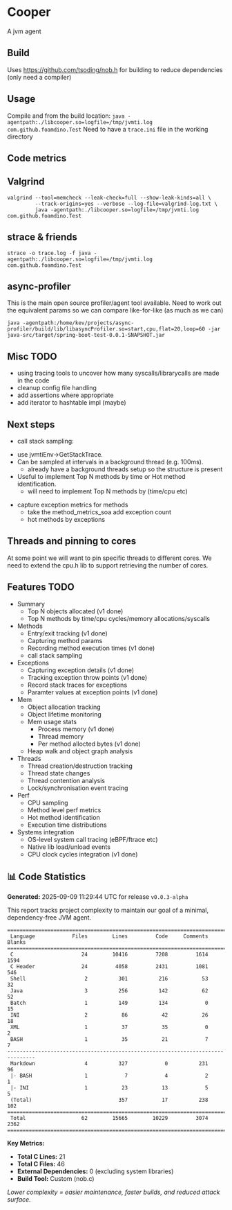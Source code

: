 # Cooper

A jvm agent

## Build

Uses https://github.com/tsoding/nob.h for building to reduce dependencies (only need a compiler)

## Usage

Compile and from the build location:
`java -agentpath:./libcooper.so=logfile=/tmp/jvmti.log com.github.foamdino.Test`
Need to have a `trace.ini` file in the working directory

## Code metrics


## Valgrind

```
valgrind --tool=memcheck --leak-check=full --show-leak-kinds=all \
         --track-origins=yes --verbose --log-file=valgrind-log.txt \
         java -agentpath:./libcooper.so=logfile=/tmp/jvmti.log com.github.foamdino.Test
```

## strace & friends
```
strace -o trace.log -f java -agentpath:./libcooper.so=logfile=/tmp/jvmti.log com.github.foamdino.Test
```

## async-profiler
This is the main open source profiler/agent tool available. Need to work out the equivalent params so we can compare like-for-like (as much as we can)
```
java -agentpath:/home/kev/projects/async-profiler/build/lib/libasyncProfiler.so=start,cpu,flat=20,loop=60 -jar java-src/target/spring-boot-test-0.0.1-SNAPSHOT.jar
```
## Misc TODO

* using tracing tools to uncover how many syscalls/librarycalls are made in the code
* cleanup config file handling
* add assertions where appropriate
* add iterator to hashtable impl (maybe)

## Next steps

* call stack sampling:
- use jvmtiEnv->GetStackTrace.
- Can be sampled at intervals in a background thread (e.g. 100ms).
  - already have a background threads setup so the structure is present
- Useful to implement Top N methods by time or Hot method identification.
  - will need to implement Top N methods by (time/cpu etc)

* capture exception metrics for methods 
  - take the method_metrics_soa add exception count
  - hot methods by exceptions

## Threads and pinning to cores
At some point we will want to pin specific threads to different cores. 
We need to extend the cpu.h lib to support retrieving the number of cores.

## Features TODO

* Summary
  * Top N objects allocated (v1 done)
  * Top N methods by time/cpu cycles/memory allocations/syscalls
* Methods
  * Entry/exit tracking (v1 done)
  * Capturing method params
  * Recording method execution times (v1 done)
  * call stack sampling
* Exceptions
  * Capturing exception details (v1 done)
  * Tracking exception throw points (v1 done)
  * Record stack traces for exceptions
  * Paramter values at exception points (v1 done)
* Mem
  * Object allocation tracking
  * Object lifetime monitoring
  * Mem usage stats
    * Process memory (v1 done)
    * Thread memory
    * Per method allocted bytes (v1 done)
  * Heap walk and object graph analysis
* Threads
  * Thread creation/destruction tracking
  * Thread state changes
  * Thread contention analysis
  * Lock/synchronisation event tracing
* Perf
  * CPU sampling
  * Method level perf metrics
  * Hot method identification
  * Execution time distributions
* Systems integration
  * OS-level system call tracing (eBPF/ftrace etc)
  * Native lib load/unload events
  * CPU clock cycles integration (v1 done)

<!-- TOKEI-START -->
## 📊 Code Statistics

**Generated:** 2025-09-09 11:29:44 UTC for release `v0.0.3-alpha`

This report tracks project complexity to maintain our goal of a minimal, dependency-free JVM agent.

```
===============================================================================
 Language            Files        Lines         Code     Comments       Blanks
===============================================================================
 C                      24        10416         7208         1614         1594
 C Header               24         4058         2431         1081          546
 Shell                   2          301          216           53           32
 Java                    3          256          142           62           52
 Batch                   1          149          134            0           15
 INI                     2           86           42           26           18
 XML                     1           37           35            0            2
 BASH                    1           35           21            7            7
-------------------------------------------------------------------------------
 Markdown                4          327            0          231           96
 |- BASH                 1            7            4            2            1
 |- INI                  1           23           13            5            5
 (Total)                            357           17          238          102
===============================================================================
 Total                  62        15665        10229         3074         2362
===============================================================================
```

**Key Metrics:**
- **Total C Lines:** 21
- **Total C Files:** 46
- **External Dependencies:** 0 (excluding system libraries)
- **Build Tool:** Custom (nob.c)

*Lower complexity = easier maintenance, faster builds, and reduced attack surface.*
<!-- TOKEI-END -->
